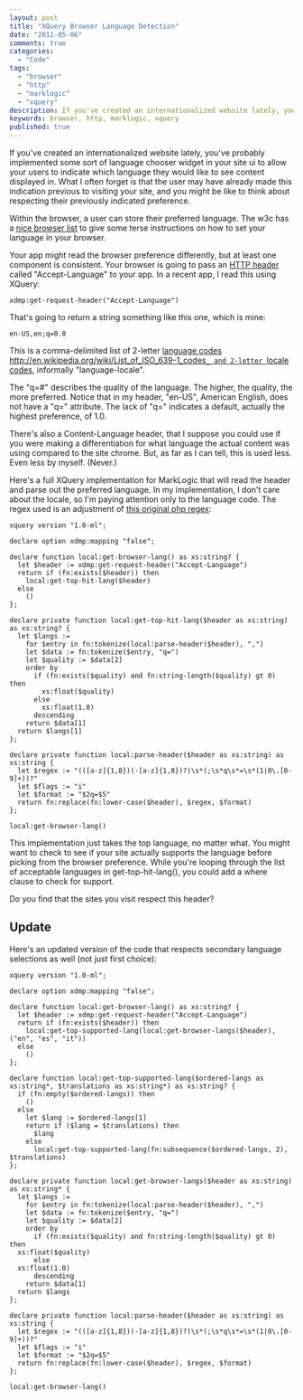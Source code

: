 ```yaml
---
layout: post
title: "XQuery Browser Language Detection"
date: "2011-05-06"
comments: true
categories:
  - "Code"
tags:
  - "browser"
  - "http"
  - "marklogic"
  - "xquery"
description: If you've created an internationalized website lately, you've probably implemented some sort of language chooser widget in your site ui to allow your users 
keywords: browser, http, marklogic, xquery
published: true
---
```


If you've created an internationalized website lately, you've probably implemented some sort of language chooser widget in your site ui to allow your users to indicate which language they would like to see content displayed in.  What I often forget is that the user may have already made this indication previous to visiting your site, and you might be like to think about respecting their previously indicated preference.

<!--more-->

Within the browser, a user can store their preferred language.  The w3c has a [nice browser list](http://www.w3.org/International/questions/qa-lang-priorities#changing) to give some terse instructions on how to set your language in your browser.

Your app might read the browser preference differently, but at least one component is consistent.  Your browser is going to pass an [HTTP header](http://www.w3.org/Protocols/rfc2616/rfc2616-sec14.html) called "Accept-Language" to your app.  In a recent app, I read this using XQuery:

```
xdmp:get-request-header("Accept-Language")
```
That's going to return a string something like this one, which is mine:

```
en-US,en;q=0.8
```

This is a comma-delimited list of 2-letter [language codes <http://en.wikipedia.org/wiki/List_of_ISO_639-1_codes>`_ and 2-letter `locale codes](http://en.wikipedia.org/wiki/ISO_3166-1_alpha-2), informally "language-locale".

The "q=#" describes the quality of the language.  The higher, the quality, the more preferred.  Notice that in my header, "en-US", American English, does not have a "q=" attribute.  The lack of "q=" indicates a default, actually the highest preference, of 1.0.

There's also a Content-Language header, that I suppose you could use if you were making a differentiation for what language the actual content was using compared to the site chrome.  But, as far as I can tell, this is used less.  Even less by myself.  (Never.)

Here's a full XQuery implementation for MarkLogic that will read the header and parse out the preferred language.  In my implementation, I don't care about the locale, so I'm paying attention only to the language code.  The regex used is an adjustment of [this original php regex](http://www.thefutureoftheweb.com/blog/use-accept-language-header):

```
xquery version "1.0-ml";

declare option xdmp:mapping "false";

declare function local:get-browser-lang() as xs:string? {
  let $header := xdmp:get-request-header("Accept-Language")
  return if (fn:exists($header)) then
    local:get-top-hit-lang($header)
  else
    ()
};

declare private function local:get-top-hit-lang($header as xs:string) as xs:string? {
  let $langs :=
    for $entry in fn:tokenize(local:parse-header($header), ",")
    let $data := fn:tokenize($entry, "q=")
    let $quality := $data[2]
    order by
      if (fn:exists($quality) and fn:string-length($quality) gt 0) then
        xs:float($quality)
      else
        xs:float(1.0)
      descending
    return $data[1]
  return $langs[1]
};

declare private function local:parse-header($header as xs:string) as xs:string {
  let $regex := "(([a-z]{1,8})(-[a-z]{1,8})?)\s*(;\s*q\s*=\s*(1|0\.[0-9]+))?"
  let $flags := "i"
  let $format := "$2q=$5"
  return fn:replace(fn:lower-case($header), $regex, $format)
};

local:get-browser-lang()
```

This implementation just takes the top language, no matter what.  You might want to check to see if your site actually supports the language before picking from the browser preference.  While you're looping through the list of acceptable languages in get-top-hit-lang(), you could add a where clause to check for support.

Do you find that the sites you visit respect this header?

Update
---------

Here's an updated version of the code that respects secondary language selections as well (not just first choice):

```
xquery version "1.0-ml";

declare option xdmp:mapping "false";

declare function local:get-browser-lang() as xs:string? {
  let $header := xdmp:get-request-header("Accept-Language")
  return if (fn:exists($header)) then
    local:get-top-supported-lang(local:get-browser-langs($header), ("en", "es", "it"))
  else
    ()
};

declare function local:get-top-supported-lang($ordered-langs as xs:string*, $translations as xs:string*) as xs:string? {
  if (fn:empty($ordered-langs)) then
    ()
  else
    let $lang := $ordered-langs[1]
    return if ($lang = $translations) then
      $lang
    else
      local:get-top-supported-lang(fn:subsequence($ordered-langs, 2), $translations)
};

declare private function local:get-browser-langs($header as xs:string) as xs:string* {
  let $langs :=
    for $entry in fn:tokenize(local:parse-header($header), ",")
    let $data := fn:tokenize($entry, "q=")
    let $quality := $data[2]
    order by
      if (fn:exists($quality) and fn:string-length($quality) gt 0) then
  xs:float($quality)
      else
  xs:float(1.0)
      descending
    return $data[1]
  return $langs
};

declare private function local:parse-header($header as xs:string) as xs:string {
  let $regex := "(([a-z]{1,8})(-[a-z]{1,8})?)\s*(;\s*q\s*=\s*(1|0\.[0-9]+))?"
  let $flags := "i"
  let $format := "$2q=$5"
  return fn:replace(fn:lower-case($header), $regex, $format)
};

local:get-browser-lang()
```


  
